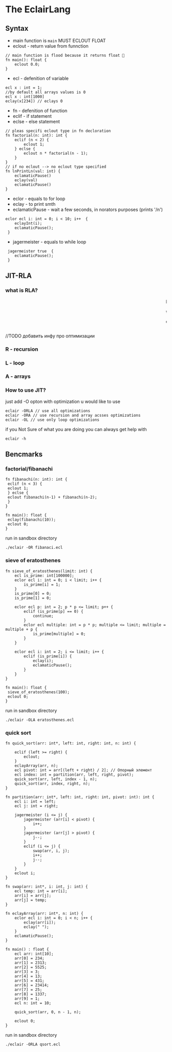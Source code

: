 # The EclairLang


## Syntax

* main function is `main` MUST ECLOUT FLOAT
* eclout - return value from funnction
```
// main function is flood because it returns float 🤡 
fn main(): float {
    eclout 0.0;
}
```

* ecl - defenition of variable
```
ecl x : int = 1;
//by default all arrays values is 0
ecl x : int[1000]
eclay(x[234]) // eclays 0
```

* fn - defenition of function
* eclif - if statement
* eclse - else statement
```
// pleas specifi eclout type in fn decloration
fn factorial(n: int): int {
    eclif (n < 2) {
        eclout 1;
    } eclse {
        eclout n * factorial(n - 1);
    }
}
// if no eclout --> no eclout type specified
fn lnPrintLn(val: int) { 
    eclamaticPause()
    eclay(val)
    eclamaticPause()
}
```

* eclor - equals to for loop
* eclay - to print smth
* eclamaticPause - wait a few seconds, in norators purposes (prints '/n') 
```
eclor ecl i: int = 0; i < 10; i++  {
    eclayInt(i);
    eclamaticPause();
 }
```

* jagermeister - equals to while loop
```
 jagermeister true  {
    eclamaticPause();
 }
```


## JIT-RLA
### what is RLA?

<marquee>In eclair-development we are continuously asking ourselvs what is the purpose of our programming language

we know that any universal tool will be inferior to their task-specific counterparts.

eclair is specific tool for several common usecases
</marquee>

//TODO добавить инфу про оптимизации
### R - recursion
### L - loop
### A - arrays

### How to use JIT?
just add -O opton with optimization u would like to use
```
eclair -ORLA // use all optimizations
eclair -ORA // use recursion and array acsses optimizations
eclair -OL // use only loop optimizations
```
if you Not Sure of what you are doing you can always get help with
```
eclair -h
```  
## Bencmarks

### factorial/fibanachi
```
fn fibanachi(n: int): int {
 eclif (n < 3) {
 eclout 1;
 } eclse {
 eclout fibanachi(n-1) + fibanachi(n-2);
 }
}

fn main(): float {
 eclay(fibanachi(10));
 eclout 0;
}
```

run in sandbox directory
```
./eclair -OR fibanaci.ecl 
```

### sieve of eratosthenes
```
fn sieve_of_eratosthenes(limit: int) {
    ecl is_prime: int[100000];
    eclor ecl i: int = 0; i < limit; i++ {
        is_prime[i] = 1;
    }
    is_prime[0] = 0;
    is_prime[1] = 0;

    eclor ecl p: int = 2; p * p <= limit; p++ {
        eclif (is_prime[p] == 0) {
            continue;
        }
        eclor ecl multiple: int = p * p; multiple <= limit; multiple = multiple + p {
            is_prime[multiple] = 0;
        }
    }

    eclor ecl i: int = 2; i <= limit; i++ {
        eclif (is_prime[i]) {
            eclay(i);
            eclamaticPause();
        }
    }
}

fn main(): float {
 sieve_of_eratosthenes(100);
 eclout 0;
}
```

run in sandbox directory
```
./eclair -OLA eratosthenes.ecl
```

### quick sort
```
fn quick_sort(arr: int*, left: int, right: int, n: int) {

    eclif (left >= right) {
        eclout;
    }
    eclayArray(arr, n);
    ecl pivot: int = arr[(left + right) / 2]; // Опорный элемент
    ecl index: int = partition(arr, left, right, pivot);
    quick_sort(arr, left, index - 1, n);
    quick_sort(arr, index, right, n);
}

fn partition(arr: int*, left: int, right: int, pivot: int): int {
    ecl i: int = left;
    ecl j: int = right;

    jagermeister (i <= j) {
        jagermeister (arr[i] < pivot) {
            i++;
        }
        jagermeister (arr[j] > pivot) {
            j--;
        }
        eclif (i <= j) {
            swap(arr, i, j);
            i++;
            j--;
        }
    }
    eclout i;
}

fn swap(arr: int*, i: int, j: int) {
    ecl temp: int = arr[i];
    arr[i] = arr[j];
    arr[j] = temp;
}

fn eclayArray(arr: int*, n: int) {
    eclor ecl i: int = 0; i < n; i++ {
        eclay(arr[i]);
        eclay(" ");
    }
    eclamaticPause();
}

fn main() : float {
    ecl arr: int[10];
    arr[0] = 234;
    arr[1] = 2313;
    arr[2] = 5525;
    arr[3] = 3;
    arr[4] = 13;
    arr[5] = 431;
    arr[6] = 23414;
    arr[7] = 25;
    arr[8] = 1337;
    arr[9] = 1;
    ecl n: int = 10;

    quick_sort(arr, 0, n - 1, n);

    eclout 0;
}
```

run in sandbox directory
```
./eclair -ORLA qsort.ecl
```
